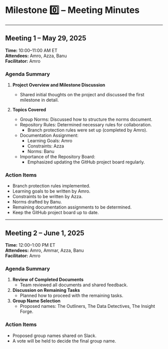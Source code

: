 <!-- markdownlint-disable MD024 -->
<!--
  MD024 is disabled here because we intentionally repeat headers like 
  "Agenda Summary" and "Action Items" in each meeting's notes to maintain 
  consistent structure and clarity. These duplicates are purposeful 
  and improve readability within separate meeting sections.
  Ignoring this rule prevents unnecessary lint warnings for valid cases.
-->

# Milestone 0️⃣ – Meeting Minutes

---

## Meeting 1 – May 29, 2025

**Time:** 10:00–11:00 AM ET  
**Attendees:** Amro, Azza, Banu  
**Facilitator:** Amro

### Agenda Summary

1. **Project Overview and Milestone Discussion**
   - Shared initial thoughts on the project and discussed the first milestone
  in detail.

1. **Topics Covered**
   - Group Norms: Discussed how to structure the norms document.
   - Repository Rules: Determined necessary rules for collaboration.
     - Branch protection rules were set up (completed by Amro).
   - Documentation Assignment:
     - Learning Goals: Amro
     - Constraints: Azza
     - Norms: Banu
   - Importance of the Repository Board:
     - Emphasized updating the GitHub project board regularly.

### Action Items

- Branch protection rules implemented.
- Learning goals to be written by Amro.
- Constraints to be written by Azza.
- Norms drafted by Banu.
- Remaining documentation assignments to be determined.
- Keep the GitHub project board up to date.

---

## Meeting 2 – June 1, 2025

**Time:** 12:00–1:00 PM ET  
**Attendees:** Amro, Ammar, Azza, Banu  
**Facilitator:** Amro

### Agenda Summary

1. **Review of Completed Documents**
   - Team reviewed all documents and shared feedback.
2. **Discussion on Remaining Tasks**
   - Planned how to proceed with the remaining tasks.
3. **Group Name Selection**
   - Proposed names: The Outliners, The Data Detectives, The Insight Forge.

### Action Items

- Proposed group names shared on Slack.
- A vote will be held to decide the final group name.
